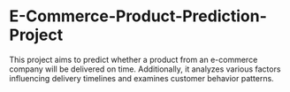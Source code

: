 # E-Commerce-Product-Prediction-Project
This project aims to predict whether a product from an e-commerce company will be delivered on time. Additionally, it analyzes various factors influencing delivery timelines and examines customer behavior patterns.  
